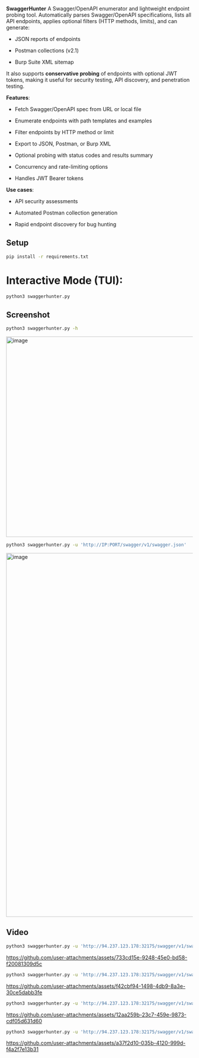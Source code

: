 **SwaggerHunter** A Swagger/OpenAPI enumerator and lightweight endpoint probing tool. Automatically parses Swagger/OpenAPI specifications, lists all API endpoints, applies optional filters (HTTP methods, limits), and can generate:

-   JSON reports of endpoints

-   Postman collections (v2.1)

-   Burp Suite XML sitemap

It also supports **conservative probing** of endpoints with optional JWT tokens, making it useful for security testing, API discovery, and penetration testing.

**Features**:

-   Fetch Swagger/OpenAPI spec from URL or local file

-   Enumerate endpoints with path templates and examples

-   Filter endpoints by HTTP method or limit

-   Export to JSON, Postman, or Burp XML

-   Optional probing with status codes and results summary

-   Concurrency and rate-limiting options

-   Handles JWT Bearer tokens

**Use cases**:

-   API security assessments

-   Automated Postman collection generation

-   Rapid endpoint discovery for bug hunting

## Setup

```bash
pip install -r requirements.txt
```

# Interactive Mode (TUI):

```bash
python3 swaggerhunter.py
```

## Screenshot

```bash
python3 swaggerhunter.py -h
```

<img width="1909" height="540" alt="image" src="https://github.com/user-attachments/assets/cf14ca64-87ab-489b-80ea-86b6e370915f" />

```bash
python3 swaggerhunter.py -u 'http://IP:PORT/swagger/v1/swagger.json'
```

<img width="1908" height="980" alt="image" src="https://github.com/user-attachments/assets/363fb27d-6d0b-4318-8940-3df5a1502c06" />

## Video

```bash
python3 swaggerhunter.py -u 'http://94.237.123.178:32175/swagger/v1/swagger.json' --probe
```

https://github.com/user-attachments/assets/733cd15e-9248-45e0-bd58-f20081309d5c

```bash
python3 swaggerhunter.py -u 'http://94.237.123.178:32175/swagger/v1/swagger.json' --probe --limit 5 --method GET
```

https://github.com/user-attachments/assets/f42cbf94-1498-4db9-8a3e-30ce5dabb3fe

```bash
python3 swaggerhunter.py -u 'http://94.237.123.178:32175/swagger/v1/swagger.json' --probe --method GET --token 'xxxxxxxxxxxxxxxxxxxxxx'
```

https://github.com/user-attachments/assets/12aa259b-23c7-459e-9873-cdf05d631d60

```bash
python3 swaggerhunter.py -u 'http://94.237.123.178:32175/swagger/v1/swagger.json' --probe --method GET --token 'xxxxxxxxxxxxxxxxxxxxx' --limit 5 --postman /mnt/d/autoswagger/swaggerapi.json
```

https://github.com/user-attachments/assets/a37f2d10-035b-4120-999d-f4a2f7e13b31







